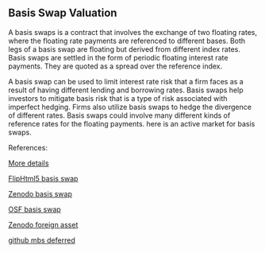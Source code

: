 ## Basis Swap Valuation
 
A basis swaps is a contract that involves the exchange of two floating rates, where the floating rate payments are referenced to different bases. Both legs of a basis swap are floating but derived from different 
index rates.  Basis swaps are settled in the form of periodic floating interest rate payments. They are quoted as a spread over the reference index.

A basis swap can be used to limit interest rate risk that a firm faces as a result of having different lending and borrowing rates. Basis swaps help investors to mitigate basis risk that is a type of risk associated 
with imperfect hedging. Firms also utilize basis swaps to hedge the divergence of different rates. Basis swaps could involve many different kinds of reference rates for the floating payments. 
here is an active market for basis swaps.



References:

 
[More details](./IrBasisSwap-27.pdf)
  
[FlipHtml5 basis swap](https://fliphtml5.com/download/download-pdf-file.php?str=x0DZh9GTud3bENXamgTO3gDN3ITPkl0av9mY)
  
[Zenodo basis swap](https://zenodo.org/record/5771050/files/Zenodo-IrBasisSwap.pdf)
  
[OSF basis swap](https://osf.io/zcyuq/download)

[Zenodo foreign asset](https://zenodo.org/record/6546805#.YpDu9KgpDq4)

[github mbs deferred](https://github.com/cfrm17/MBSDeferredAsset)

